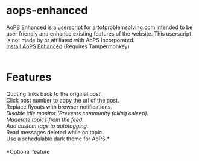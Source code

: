# aops-enhanced
AoPS Enhanced is a userscript for artofproblemsolving.com intended to be user friendly and enhance existing features of the website. This userscript is not made by or affiliated with AoPS Incorporated.<br>
<a href='https://github.com/epiccakeking/aops-enhanced/raw/master/aopsenhanced.user.js'>Install AoPS Enhanced</a> (Requires Tampermonkey)<br>
<br>
# Features
Quoting links back to the original post.<br>
Click post number to copy the url of the post.<br>
Replace flyouts with browser notifications.*<br>
Disable idle monitor (Prevents community falling asleep).<br>
Moderate topics from the feed.<br>
Add custom tags to autotagging.*<br>
Read messages deleted while on topic.<br>
Use a schedulable dark theme for AoPS.*<br>
<br>
*Optional feature
